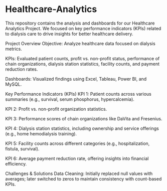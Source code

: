 # Healthcare-Analytics

This repository contains the analysis and dashboards for our Healthcare Analytics Project. We focused on key performance indicators (KPIs) related to dialysis care to drive insights for better healthcare delivery.

Project Overview
Objective: Analyze healthcare data focused on dialysis metrics.

KPIs: Evaluated patient counts, profit vs. non-profit status, performance of chain organizations, dialysis station statistics, facility counts, and payment reduction rates.

Dashboards: Visualized findings using Excel, Tableau, Power BI, and MySQL.

Key Performance Indicators (KPIs)
KPI 1: Patient counts across various summaries (e.g., survival, serum phosphorus, hypercalcemia).

KPI 2: Profit vs. non-profit organization statistics.

KPI 3: Performance scores of chain organizations like DaVita and Fresenius.

KPI 4: Dialysis station statistics, including ownership and service offerings (e.g., home hemodialysis training).

KPI 5: Facility counts across different categories (e.g., hospitalization, fistula, survival).

KPI 6: Average payment reduction rate, offering insights into financial efficiency.

Challenges & Solutions
Data Cleaning: Initially replaced null values with averages; later switched to zeros to maintain consistency with count-based KPIs.
